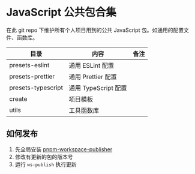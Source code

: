 # JavaScript 公共包合集

在此 git repo 下维护所有个人项目用到的公共 JavaScript 包。如通用的配置文件、函数库。

| 目录               | 内容                 | 备注 |
| ------------------ | -------------------- | ---- |
| presets-eslint     | 通用 ESLint 配置     |      |
| presets-prettier   | 通用 Prettier 配置   |      |
| presets-typescript | 通用 TypeScript 配置 |      |
| create             | 项目模板             |      |
| utils              | 工具函数库           |      |

## 如何发布

1. 先全局安装 [pnpm-workspace-publisher](https://github.com/anjianshi/pnpm-workspace-publisher)
2. 修改有更新的包的版本号
3. 运行 `ws-publish` 执行更新
